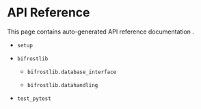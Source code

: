 # API Reference

This page contains auto-generated API reference documentation .


* `setup`


* `bifrostlib`


    * `bifrostlib.database_interface`


    * `bifrostlib.datahandling`


* `test_pytest`
